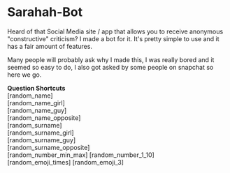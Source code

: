 # Sarahah-Bot
Heard of that Social Media site / app that allows you to receive anonymous "constructive" criticism? I made a bot for it. It's pretty simple to use and it has a fair amount of features. 

Many people will probably ask why I made this, I was really bored and it seemed so easy to do, I also got asked by some people on snapchat so here we go.

<b>Question Shortcuts</b><br>
[random_name]<br>
[random_name_girl]<br>
[random_name_guy]<br>
[random_name_opposite]<br>
[random_surname]<br>
[random_surname_girl]<br>
[random_surname_guy]<br>
[random_surname_opposite]<br>
[random_number_min_max] [random_number_1_10]<br>
[random_emoji_times] [random_emoji_3]<br>
